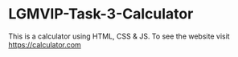 # LGMVIP-Task-3-Calculator
This is a calculator using HTML, CSS &amp; JS. To see the website visit https://calculator.com
